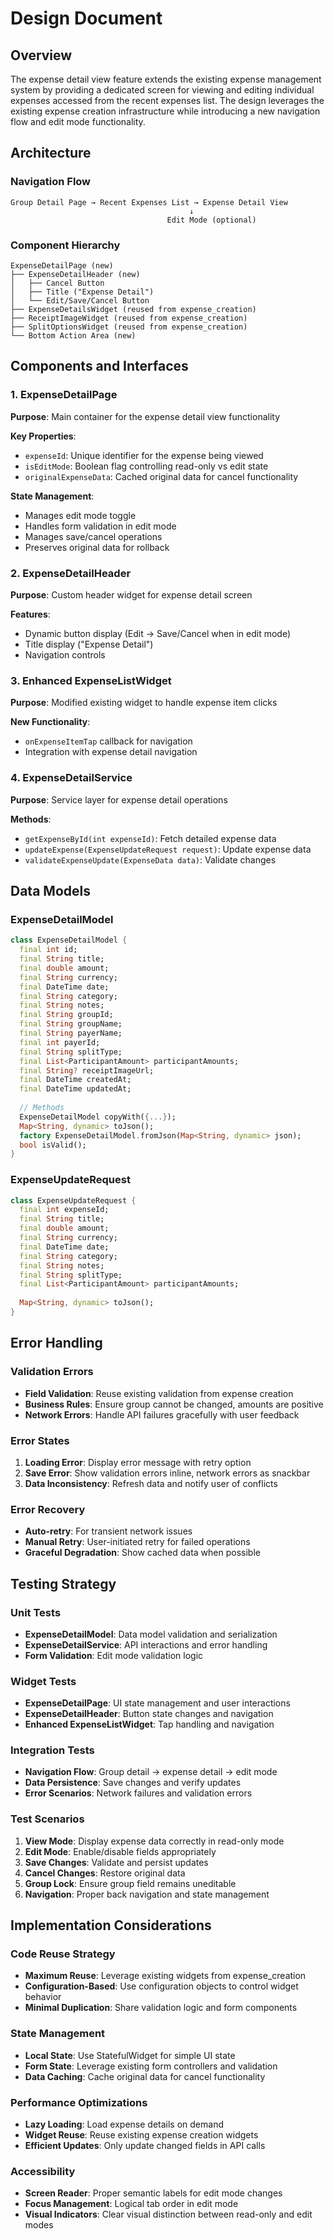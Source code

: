 # Design Document

## Overview

The expense detail view feature extends the existing expense management system by providing a dedicated screen for viewing and editing individual expenses accessed from the recent expenses list. The design leverages the existing expense creation infrastructure while introducing a new navigation flow and edit mode functionality.

## Architecture

### Navigation Flow
```
Group Detail Page → Recent Expenses List → Expense Detail View
                                        ↓
                                   Edit Mode (optional)
```

### Component Hierarchy
```
ExpenseDetailPage (new)
├── ExpenseDetailHeader (new)
│   ├── Cancel Button
│   ├── Title ("Expense Detail")
│   └── Edit/Save/Cancel Button
├── ExpenseDetailsWidget (reused from expense_creation)
├── ReceiptImageWidget (reused from expense_creation)
├── SplitOptionsWidget (reused from expense_creation)
└── Bottom Action Area (new)
```

## Components and Interfaces

### 1. ExpenseDetailPage
**Purpose**: Main container for the expense detail view functionality

**Key Properties**:
- `expenseId`: Unique identifier for the expense being viewed
- `isEditMode`: Boolean flag controlling read-only vs edit state
- `originalExpenseData`: Cached original data for cancel functionality

**State Management**:
- Manages edit mode toggle
- Handles form validation in edit mode
- Manages save/cancel operations
- Preserves original data for rollback

### 2. ExpenseDetailHeader
**Purpose**: Custom header widget for expense detail screen

**Features**:
- Dynamic button display (Edit → Save/Cancel when in edit mode)
- Title display ("Expense Detail")
- Navigation controls

### 3. Enhanced ExpenseListWidget
**Purpose**: Modified existing widget to handle expense item clicks

**New Functionality**:
- `onExpenseItemTap` callback for navigation
- Integration with expense detail navigation

### 4. ExpenseDetailService
**Purpose**: Service layer for expense detail operations

**Methods**:
- `getExpenseById(int expenseId)`: Fetch detailed expense data
- `updateExpense(ExpenseUpdateRequest request)`: Update expense data
- `validateExpenseUpdate(ExpenseData data)`: Validate changes

## Data Models

### ExpenseDetailModel
```dart
class ExpenseDetailModel {
  final int id;
  final String title;
  final double amount;
  final String currency;
  final DateTime date;
  final String category;
  final String notes;
  final String groupId;
  final String groupName;
  final String payerName;
  final int payerId;
  final String splitType;
  final List<ParticipantAmount> participantAmounts;
  final String? receiptImageUrl;
  final DateTime createdAt;
  final DateTime updatedAt;
  
  // Methods
  ExpenseDetailModel copyWith({...});
  Map<String, dynamic> toJson();
  factory ExpenseDetailModel.fromJson(Map<String, dynamic> json);
  bool isValid();
}
```

### ExpenseUpdateRequest
```dart
class ExpenseUpdateRequest {
  final int expenseId;
  final String title;
  final double amount;
  final String currency;
  final DateTime date;
  final String category;
  final String notes;
  final String splitType;
  final List<ParticipantAmount> participantAmounts;
  
  Map<String, dynamic> toJson();
}
```

## Error Handling

### Validation Errors
- **Field Validation**: Reuse existing validation from expense creation
- **Business Rules**: Ensure group cannot be changed, amounts are positive
- **Network Errors**: Handle API failures gracefully with user feedback

### Error States
1. **Loading Error**: Display error message with retry option
2. **Save Error**: Show validation errors inline, network errors as snackbar
3. **Data Inconsistency**: Refresh data and notify user of conflicts

### Error Recovery
- **Auto-retry**: For transient network issues
- **Manual Retry**: User-initiated retry for failed operations
- **Graceful Degradation**: Show cached data when possible

## Testing Strategy

### Unit Tests
- **ExpenseDetailModel**: Data model validation and serialization
- **ExpenseDetailService**: API interactions and error handling
- **Form Validation**: Edit mode validation logic

### Widget Tests
- **ExpenseDetailPage**: UI state management and user interactions
- **ExpenseDetailHeader**: Button state changes and navigation
- **Enhanced ExpenseListWidget**: Tap handling and navigation

### Integration Tests
- **Navigation Flow**: Group detail → expense detail → edit mode
- **Data Persistence**: Save changes and verify updates
- **Error Scenarios**: Network failures and validation errors

### Test Scenarios
1. **View Mode**: Display expense data correctly in read-only mode
2. **Edit Mode**: Enable/disable fields appropriately
3. **Save Changes**: Validate and persist updates
4. **Cancel Changes**: Restore original data
5. **Group Lock**: Ensure group field remains uneditable
6. **Navigation**: Proper back navigation and state management

## Implementation Considerations

### Code Reuse Strategy
- **Maximum Reuse**: Leverage existing widgets from expense_creation
- **Configuration-Based**: Use configuration objects to control widget behavior
- **Minimal Duplication**: Share validation logic and form components

### State Management
- **Local State**: Use StatefulWidget for simple UI state
- **Form State**: Leverage existing form controllers and validation
- **Data Caching**: Cache original data for cancel functionality

### Performance Optimizations
- **Lazy Loading**: Load expense details on demand
- **Widget Reuse**: Reuse existing expense creation widgets
- **Efficient Updates**: Only update changed fields in API calls

### Accessibility
- **Screen Reader**: Proper semantic labels for edit mode changes
- **Focus Management**: Logical tab order in edit mode
- **Visual Indicators**: Clear visual distinction between read-only and edit modes